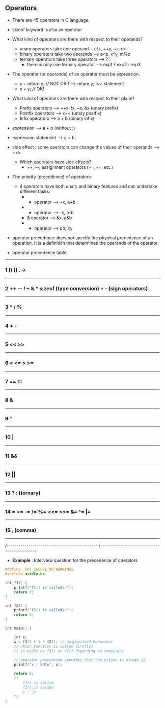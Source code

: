 ## Operators

- There are 45 operators in C language. 
- sizeof keyword is also an operator 

- What kind of operators are there with respect to their operands? 
  - unary operators take one operand --> !x, ++y, ~z, m-- 
  - binary operators take two operands --> a<b, x*y, m%z
  - ternary operators take three operators --> ? :
    - there is only one ternary operator --> exp1 ? exp2 : exp3

- The operator (or operands) of an operator must be expression.
  - x + return y; // NOT OK ! --> return y; is a statement
  - x + y; // OK!

- What kind of operators are there with respect to their place? 
  - Prefix operators --> ++x, !x, ~x, &x (unary prefix)
  - Postfix operators --> x++ (unary postfix)
  - Infix operators --> a + b (binary infix)

- expression --> a + b (without ;)
- expression statement --> a + b;

- side effect : some operators can change the values of their operands --> ++x
  - Which operators have side effects?
    - ++, --, assignment operators (+=, -=, etc.)
 
- The priority (precedence) of operators:
  - 4 operators have both unary and binary features and can undertake different tasks: 
    - + operator --> +x, a+b
    - - operator --> -x, a-b 
    - & operator --> &x, a&b
    - * operator --> *ptr, x*y

- operator precedence does not specify the physical precedence of an operation. It is a definition that determines the operands of the operator.

- operator precedence table:
----------------------------------------------
### 1 () [] . ->
----------------------------------------------
### 2 ++ -- ! ~ & * sizeof (type conversion) + - (sign operators)
----------------------------------------------
### 3 * / %
----------------------------------------------
### 4 + -
----------------------------------------------
### 5 << >>
----------------------------------------------
### 6 < <= > >=
----------------------------------------------
### 7 == !=
----------------------------------------------
### 8 &
----------------------------------------------
### 9 ^
----------------------------------------------
### 10 | 
----------------------------------------------
### 11 &&
----------------------------------------------
### 12 ||
----------------------------------------------
### 13 ? : (ternary)
----------------------------------------------
### 14 = += -= /= %= <<= >>= &= ^= |=
----------------------------------------------
### 15 , (comma)
----------------------------------------------

/----------------------------------------------
/----------------------------------------------

- **Example** : Interview question for the precedence of operators

```cpp
#define _CRT_SECURE_NO_WARNINGS
#include <stdio.h>

int f1() {
	printf("f1() is called\n");
	return 3;
}

int f2() {
	printf("f2() is called\n");
	return 5;
}

int main() {

	int x;
	x = f1() + 5 * f2(); // unspecified behaviour
	// which function is called firstly? 
	// it might be f1() or f2() depending on compilers
	
	// operator precedence provides that the output is always 28 
	printf("x : %d\n", x);

	return 0;
	/*
		f1() is called
		f2() is called
		x : 28
	*/
}
```
